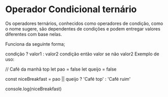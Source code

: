 # Operador Condicional ternário

Os operadores ternários, conhecidos como operadores de condição, como o nome sugere, são dependentes de condições e podem entregar valores diferentes com base nelas.

Funciona da seguinte forma;

condição ? valor1 : valor2
condição então valor se não valor2
Exemplo de uso:

// Café da manhã top
let pao = false
let queijo = false

const niceBreakfast = pao || queijo ? 'Café top' : 'Café ruim'

console.log(niceBreakfast)